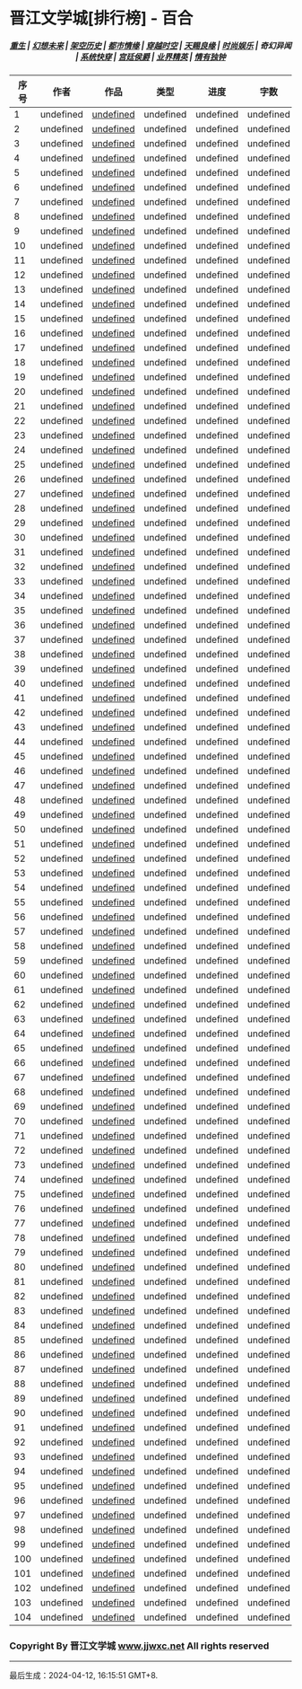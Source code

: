 # 晋江文学城[排行榜] - 百合

<h5 align="center">
	<a href="https://github.com/amaliegay/jjwxc-charts/blob/main/重生.md">重生</a> |
	<a href="https://github.com/amaliegay/jjwxc-charts/blob/main/幻想未来.md">幻想未来</a> |
	<a href="https://github.com/amaliegay/jjwxc-charts/blob/main/架空历史.md">架空历史</a> |
	<a href="https://github.com/amaliegay/jjwxc-charts/blob/main/都市情缘.md">都市情缘</a> |
	<a href="https://github.com/amaliegay/jjwxc-charts/blob/main/README.md">穿越时空</a> |
	<a href="https://github.com/amaliegay/jjwxc-charts/blob/main/天赐良缘.md">天赐良缘</a> |
	<a href="https://github.com/amaliegay/jjwxc-charts/blob/main/时尚娱乐.md">时尚娱乐</a> |
	<b>奇幻异闻</b> |
	<a href="https://github.com/amaliegay/jjwxc-charts/blob/main/系统快穿.md">系统快穿</a> |
	<a href="https://github.com/amaliegay/jjwxc-charts/blob/main/宫廷侯爵.md">宫廷侯爵</a> |
	<a href="https://github.com/amaliegay/jjwxc-charts/blob/main/业界精英.md">业界精英</a> |
	<a href="https://github.com/amaliegay/jjwxc-charts/blob/main/情有独钟.md">情有独钟</a>
</h5>

| 序号 | 作者 | 作品 | 类型 | 进度 | 字数 | 积分 |
|-----|------|------|-----|------|------|-----|
| 1 | undefined | [undefined](undefined) | undefined | undefined | undefined | undefined |
| 2 | undefined | [undefined](undefined) | undefined | undefined | undefined | undefined |
| 3 | undefined | [undefined](undefined) | undefined | undefined | undefined | undefined |
| 4 | undefined | [undefined](undefined) | undefined | undefined | undefined | undefined |
| 5 | undefined | [undefined](undefined) | undefined | undefined | undefined | undefined |
| 6 | undefined | [undefined](undefined) | undefined | undefined | undefined | undefined |
| 7 | undefined | [undefined](undefined) | undefined | undefined | undefined | undefined |
| 8 | undefined | [undefined](undefined) | undefined | undefined | undefined | undefined |
| 9 | undefined | [undefined](undefined) | undefined | undefined | undefined | undefined |
| 10 | undefined | [undefined](undefined) | undefined | undefined | undefined | undefined |
| 11 | undefined | [undefined](undefined) | undefined | undefined | undefined | undefined |
| 12 | undefined | [undefined](undefined) | undefined | undefined | undefined | undefined |
| 13 | undefined | [undefined](undefined) | undefined | undefined | undefined | undefined |
| 14 | undefined | [undefined](undefined) | undefined | undefined | undefined | undefined |
| 15 | undefined | [undefined](undefined) | undefined | undefined | undefined | undefined |
| 16 | undefined | [undefined](undefined) | undefined | undefined | undefined | undefined |
| 17 | undefined | [undefined](undefined) | undefined | undefined | undefined | undefined |
| 18 | undefined | [undefined](undefined) | undefined | undefined | undefined | undefined |
| 19 | undefined | [undefined](undefined) | undefined | undefined | undefined | undefined |
| 20 | undefined | [undefined](undefined) | undefined | undefined | undefined | undefined |
| 21 | undefined | [undefined](undefined) | undefined | undefined | undefined | undefined |
| 22 | undefined | [undefined](undefined) | undefined | undefined | undefined | undefined |
| 23 | undefined | [undefined](undefined) | undefined | undefined | undefined | undefined |
| 24 | undefined | [undefined](undefined) | undefined | undefined | undefined | undefined |
| 25 | undefined | [undefined](undefined) | undefined | undefined | undefined | undefined |
| 26 | undefined | [undefined](undefined) | undefined | undefined | undefined | undefined |
| 27 | undefined | [undefined](undefined) | undefined | undefined | undefined | undefined |
| 28 | undefined | [undefined](undefined) | undefined | undefined | undefined | undefined |
| 29 | undefined | [undefined](undefined) | undefined | undefined | undefined | undefined |
| 30 | undefined | [undefined](undefined) | undefined | undefined | undefined | undefined |
| 31 | undefined | [undefined](undefined) | undefined | undefined | undefined | undefined |
| 32 | undefined | [undefined](undefined) | undefined | undefined | undefined | undefined |
| 33 | undefined | [undefined](undefined) | undefined | undefined | undefined | undefined |
| 34 | undefined | [undefined](undefined) | undefined | undefined | undefined | undefined |
| 35 | undefined | [undefined](undefined) | undefined | undefined | undefined | undefined |
| 36 | undefined | [undefined](undefined) | undefined | undefined | undefined | undefined |
| 37 | undefined | [undefined](undefined) | undefined | undefined | undefined | undefined |
| 38 | undefined | [undefined](undefined) | undefined | undefined | undefined | undefined |
| 39 | undefined | [undefined](undefined) | undefined | undefined | undefined | undefined |
| 40 | undefined | [undefined](undefined) | undefined | undefined | undefined | undefined |
| 41 | undefined | [undefined](undefined) | undefined | undefined | undefined | undefined |
| 42 | undefined | [undefined](undefined) | undefined | undefined | undefined | undefined |
| 43 | undefined | [undefined](undefined) | undefined | undefined | undefined | undefined |
| 44 | undefined | [undefined](undefined) | undefined | undefined | undefined | undefined |
| 45 | undefined | [undefined](undefined) | undefined | undefined | undefined | undefined |
| 46 | undefined | [undefined](undefined) | undefined | undefined | undefined | undefined |
| 47 | undefined | [undefined](undefined) | undefined | undefined | undefined | undefined |
| 48 | undefined | [undefined](undefined) | undefined | undefined | undefined | undefined |
| 49 | undefined | [undefined](undefined) | undefined | undefined | undefined | undefined |
| 50 | undefined | [undefined](undefined) | undefined | undefined | undefined | undefined |
| 51 | undefined | [undefined](undefined) | undefined | undefined | undefined | undefined |
| 52 | undefined | [undefined](undefined) | undefined | undefined | undefined | undefined |
| 53 | undefined | [undefined](undefined) | undefined | undefined | undefined | undefined |
| 54 | undefined | [undefined](undefined) | undefined | undefined | undefined | undefined |
| 55 | undefined | [undefined](undefined) | undefined | undefined | undefined | undefined |
| 56 | undefined | [undefined](undefined) | undefined | undefined | undefined | undefined |
| 57 | undefined | [undefined](undefined) | undefined | undefined | undefined | undefined |
| 58 | undefined | [undefined](undefined) | undefined | undefined | undefined | undefined |
| 59 | undefined | [undefined](undefined) | undefined | undefined | undefined | undefined |
| 60 | undefined | [undefined](undefined) | undefined | undefined | undefined | undefined |
| 61 | undefined | [undefined](undefined) | undefined | undefined | undefined | undefined |
| 62 | undefined | [undefined](undefined) | undefined | undefined | undefined | undefined |
| 63 | undefined | [undefined](undefined) | undefined | undefined | undefined | undefined |
| 64 | undefined | [undefined](undefined) | undefined | undefined | undefined | undefined |
| 65 | undefined | [undefined](undefined) | undefined | undefined | undefined | undefined |
| 66 | undefined | [undefined](undefined) | undefined | undefined | undefined | undefined |
| 67 | undefined | [undefined](undefined) | undefined | undefined | undefined | undefined |
| 68 | undefined | [undefined](undefined) | undefined | undefined | undefined | undefined |
| 69 | undefined | [undefined](undefined) | undefined | undefined | undefined | undefined |
| 70 | undefined | [undefined](undefined) | undefined | undefined | undefined | undefined |
| 71 | undefined | [undefined](undefined) | undefined | undefined | undefined | undefined |
| 72 | undefined | [undefined](undefined) | undefined | undefined | undefined | undefined |
| 73 | undefined | [undefined](undefined) | undefined | undefined | undefined | undefined |
| 74 | undefined | [undefined](undefined) | undefined | undefined | undefined | undefined |
| 75 | undefined | [undefined](undefined) | undefined | undefined | undefined | undefined |
| 76 | undefined | [undefined](undefined) | undefined | undefined | undefined | undefined |
| 77 | undefined | [undefined](undefined) | undefined | undefined | undefined | undefined |
| 78 | undefined | [undefined](undefined) | undefined | undefined | undefined | undefined |
| 79 | undefined | [undefined](undefined) | undefined | undefined | undefined | undefined |
| 80 | undefined | [undefined](undefined) | undefined | undefined | undefined | undefined |
| 81 | undefined | [undefined](undefined) | undefined | undefined | undefined | undefined |
| 82 | undefined | [undefined](undefined) | undefined | undefined | undefined | undefined |
| 83 | undefined | [undefined](undefined) | undefined | undefined | undefined | undefined |
| 84 | undefined | [undefined](undefined) | undefined | undefined | undefined | undefined |
| 85 | undefined | [undefined](undefined) | undefined | undefined | undefined | undefined |
| 86 | undefined | [undefined](undefined) | undefined | undefined | undefined | undefined |
| 87 | undefined | [undefined](undefined) | undefined | undefined | undefined | undefined |
| 88 | undefined | [undefined](undefined) | undefined | undefined | undefined | undefined |
| 89 | undefined | [undefined](undefined) | undefined | undefined | undefined | undefined |
| 90 | undefined | [undefined](undefined) | undefined | undefined | undefined | undefined |
| 91 | undefined | [undefined](undefined) | undefined | undefined | undefined | undefined |
| 92 | undefined | [undefined](undefined) | undefined | undefined | undefined | undefined |
| 93 | undefined | [undefined](undefined) | undefined | undefined | undefined | undefined |
| 94 | undefined | [undefined](undefined) | undefined | undefined | undefined | undefined |
| 95 | undefined | [undefined](undefined) | undefined | undefined | undefined | undefined |
| 96 | undefined | [undefined](undefined) | undefined | undefined | undefined | undefined |
| 97 | undefined | [undefined](undefined) | undefined | undefined | undefined | undefined |
| 98 | undefined | [undefined](undefined) | undefined | undefined | undefined | undefined |
| 99 | undefined | [undefined](undefined) | undefined | undefined | undefined | undefined |
| 100 | undefined | [undefined](undefined) | undefined | undefined | undefined | undefined |
| 101 | undefined | [undefined](undefined) | undefined | undefined | undefined | undefined |
| 102 | undefined | [undefined](undefined) | undefined | undefined | undefined | undefined |
| 103 | undefined | [undefined](undefined) | undefined | undefined | undefined | undefined |
| 104 | undefined | [undefined](undefined) | undefined | undefined | undefined | undefined |

### Copyright By 晋江文学城 www.jjwxc.net All rights reserved

---

最后生成：2024-04-12, 16:15:51 GMT+8.


